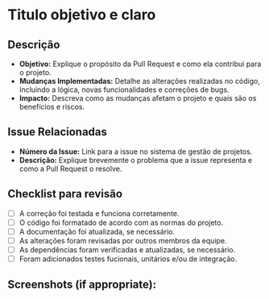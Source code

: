 # Titulo objetivo e claro

## Descrição

*   **Objetivo:** Explique o propósito da Pull Request e como ela contribui para o projeto.
*   **Mudanças Implementadas:** Detalhe as alterações realizadas no código, incluindo a lógica, novas funcionalidades e correções de bugs.
*   **Impacto:** Descreva como as mudanças afetam o projeto e quais são os benefícios e riscos.

## Issue Relacionadas

*   **Número da Issue:** Link para a issue no sistema de gestão de projetos.
*   **Descrição:** Explique brevemente o problema que a issue representa e como a Pull Request o resolve.

## Checklist para revisão

*   [ ]  A correção foi testada e funciona corretamente.
*   [ ]  O código foi formatado de acordo com as normas do projeto.
*   [ ]  A documentação foi atualizada, se necessário.
*   [ ]  As alterações foram revisadas por outros membros da equipe.
*   [ ]  As dependências foram verificadas e atualizadas, se necessário.
*   [ ]  Foram adicionados testes fucionais, unitários e/ou de integração.

## Screenshots (if appropriate):
